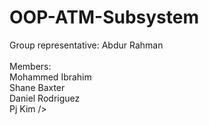 # OOP-ATM-Subsystem

Group representative: Abdur Rahman<br />
<br />
Members:<br />
Mohammed Ibrahim<br />
Shane Baxter<br />
Daniel Rodriguez<br />
Pj Kim />
